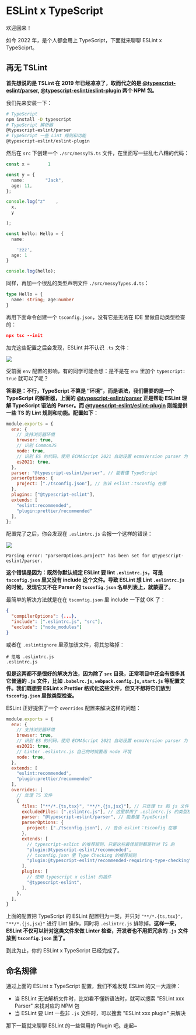 # ESLint x TypeScript

欢迎回来！

如今 2022 年，是个人都会用上 TypeScript，下面就来聊聊 ESLint x TypeSciprt。

## 再无 TSLint

**首先想说的是 TSLint 在 2019 年已经凉凉了，取而代之的是 [@typescript-eslint/parser](https://www.npmjs.com/package/@typescript-eslint/parser), [@typescript-eslint/eslint-plugin](https://www.npmjs.com/package/@typescript-eslint/eslint-plugin) 两个 NPM 包。**

我们先来安装一下：

```sh
# TypeScript
npm install -D typescript
# TypeScript 解析器
@typescript-eslint/parser
# TypeScript 一些 Lint 规则和功能
@typescript-eslint/eslint-plugin
```

然后在 `src` 下创建一个 `./src/messyTS.ts` 文件，在里面写一些乱七八糟的代码：

```ts
const x =       1

const y = {
  name:        "Jack",
  age: 11,
};

console.log("z"    ,
  x,
  y

);

const hello: Hello = {
  name:

    'zzz',
  age: 1
}

console.log(hello);
```

同样，再加一个很乱的类型声明文件 `./src/messyTypes.d.ts`：

```ts
type Hello = {
  name: string; age:number
}
```

再用下面命令创建一个 `tsconfig.json`，没有它是无法在 IDE 里做自动类型检查的：

```json
npx tsc --init
```

加完这些配置之后会发现，ESLint 并不认识 `.ts` 文件：

![](https://p3-juejin.byteimg.com/tos-cn-i-k3u1fbpfcp/8ea0b7361d0f4623b384d0d9cc1dead7~tplv-k3u1fbpfcp-zoom-1.image)

受前面 `env` 配置的影响，有的同学可能会想：是不是在 `env` 里加个 `typescript: true` 就可以了呢？

**答案是：不行，TypeScript 不算是 “环境”，而是语法，我们需要的是一个 TypeScript 的解析器，上面的 [@typescript-eslint/parser](https://www.npmjs.com/package/@typescript-eslint/parser) 正是帮助 ESLint 理解 TypeScript 语法的 Parser。而 [@typescript-eslint/eslint-plugin](https://www.npmjs.com/package/@typescript-eslint/eslint-plugin) 则能提供一些 TS 的 Lint 规则和功能。配置如下：**

```js
module.exports = {
  env: {
    // 支持浏览器环境
    browser: true,
    // 识别 CommonJS
    node: true,
    // 识别 ES 的代码，使用 ECMAScript 2021 自动设置 ecmaVersion parser 为 12，
    es2021: true,
  },
  parser: "@typescript-eslint/parser", // 能看懂 TypeScript
  parserOptions: {
    project: ["./tsconfig.json"], // 告诉 eslint：tsconfig 在哪
  },
  plugins: ["@typescript-eslint"],
  extends: [
    "eslint:recommended",
    "plugin:prettier/recommended"
  ],
};
```

配置完了之后，你会发现在 `.eslintrc.js` 会报一个这样的错误：

![](https://p3-juejin.byteimg.com/tos-cn-i-k3u1fbpfcp/04ac1b2748904510a24292758661499b~tplv-k3u1fbpfcp-zoom-1.image)

```
Parsing error: "parserOptions.project" has been set for @typescript-eslint/parser.
```

**这个错误是因为：既然你默认规定 ESLint 要 lint `.eslintrc.js`，可是 `tsconfig.json` 里又没有 include 这个文件。导致 ESLint 想 Lint `.eslintrc.js` 的时候，发现它又不在 Parser 的 `tsconfig.json` 名单列表上，就蒙逼了。**

最简单的解决方法就是在在 `tsconfig.json` 里 include 一下就 OK 了：

```json
{
  "compilerOptions": {...},
  "include": [".eslintrc.js", "src"],
  "exclude": ["node_modules"]
}
```

或者在 `.eslintignore` 里添加该文件，将其忽略掉：

```
# 忽略 .eslintrc.js
.eslintrc.js
```

**但是这两都不是很好的解决方法，因为除了 `src` 目录，正常项目中还会有很多其它普通的 `.js` 文件，比如 `.babelrc.js`, `webpack.config.js`, `start.js` 等配置文件。我们既想要 ESLint x Prettier 格式化这些文件，但又不想将它们放到 `tsconfig.json` 里做类型检查。**

ESLint 正好提供了一个 `overrides` 配置来解决这样的问题：

```js
module.exports = {
  env: {
    // 支持浏览器环境
    browser: true,
    // 识别 ES 的代码，使用 ECMAScript 2021 自动设置 ecmaVersion parser 为 12，
    es2021: true,
    // Linter .eslintrc.js 自己的时候要用 node 环境
    node: true,
  },
  extends: [
    "eslint:recommended",
    "plugin:prettier/recommended"
  ],
  overrides: [
    // 处理 TS 文件
    {
      files: ["**/*.{ts,tsx}", "**/*.{js,jsx}"], // 只处理 ts 和 js 文件
      excludedFiles: [".eslintrc.js"], // 这里禁用了 .eslintrc.js 的类型检查
      parser: "@typescript-eslint/parser", // 能看懂 TypeScript
      parserOptions: {
        project: ["./tsconfig.json"], // 告诉 eslint：tsconfig 在哪
      },
      extends: [
        // typescript-eslint 的推荐规则，只是这些最佳规则都是针对 TS 的
        "plugin:@typescript-eslint/recommended",
        // tsconfig.json 里 Type Checking 的推荐规则
        "plugin:@typescript-eslint/recommended-requiring-type-checking",
      ],
      plugins: [
        // 使用 typescript x eslint 的插件
        "@typescript-eslint",
      ],
    },
  ],
}
```

上面的配置把 TypeScript 的 ESLint 配置归为一类，并只对 ``"**/*.{ts,tsx}", "**/*.{js,jsx}"`` 进行 Lint 操作，同时将 `.eslintrc.js` 排除掉。**这样一来，ESLint 不仅可以针对这类文件来做 Linter 检查，开发者也不用把冗余的 `.js` 文件放到 `tsconfig.json` 里了。**

到此为止，你的 ESLint x TypeScript 已经完成了。

## 命名规律

通过上面的 ESLint x TypeScript 配置，我们不难发现 ESLint 的又一大规律：

* 当 ESLint 无法解析文件时，比如看不懂新语法时，就可以搜索 "ESLint xxx Parser" 来找对应的 NPM 包
* 当 ESLint 要 Lint 一些非 `.js` 文件时，可以搜索 "ESLint xxx plugin" 来解决

那下一篇就来聊聊 ESLint 的一些常用的 Plugin 吧。走起~

